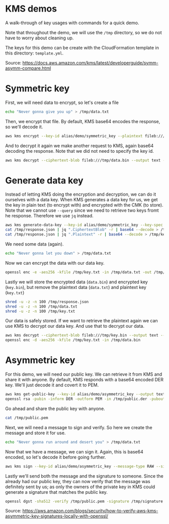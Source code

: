 # KMS demos

A walk-through of key usages with commands for a quick demo.

Note that throughout the demo, we will use the `/tmp` directory, so we do not have to worry about cleaning up.

The keys for this demo can be create with the CloudFormation template in this directory: `template.yml`.

Source: https://docs.aws.amazon.com/kms/latest/developerguide/symm-asymm-compare.html

# Symmetric key

First, we will need data to encrypt, so let's create a file
```sh
echo "Never gonna give you up" > /tmp/data.txt
```

Then, we encrypt that file. By default, KMS base64 encodes the response, so we'll decode it.
```sh
aws kms encrypt --key-id alias/demo/symmetric_key --plaintext fileb:///tmp/data.txt --output text --query CiphertextBlob | base64 --decode > /tmp/data.bin
```

And to decrypt it again we make another request to KMS, again base64 decoding the response. Note that we did not need to specify the key id.
```sh
aws kms decrypt --ciphertext-blob fileb:///tmp/data.bin --output text --query Plaintext | base64 --decode
```

# Generate data key

Instead of letting KMS doing the encryption and decryption, we can do it ourselves with a data key. When KMS generates a data key for us, we get the key in plain text (to encrypt with) and encrypted with the CMK (to store). Note that we cannot use `--query` since we need to retrieve two keys fromt he response. Therefore we use `jq` instead.
```sh
aws kms generate-data-key --key-id alias/demo/symmetric_key --key-spec AES_256 > /tmp/response.json
cat /tmp/response.json | jq ".CiphertextBlob" -r | base64 --decode > /tmp/key.bin
cat /tmp/response.json | jq ".Plaintext" -r | base64 --decode > /tmp/key.txt
```

We need some data (again).
```sh
echo "Never gonna let you down" > /tmp/data.txt
```

Now we can encrypt the data with our data key.
```sh
openssl enc -e -aes256 -kfile /tmp/key.txt -in /tmp/data.txt -out /tmp/data.bin
```

Lastly we will store the encrypted data (`data.bin`) and encrypted key (`key.bin`), but remove the plaintext data (`data.txt`) and plaintext key (`key.txt`)
```sh
shred -u -z -n 100 /tmp/response.json
shred -u -z -n 100 /tmp/data.txt
shred -u -z -n 100 /tmp/key.txt
```

Our data is safely stored. If we want to retrieve the plaintext again we can use KMS to decrypt our data key. And use that to decrypt our data.
```sh
aws kms decrypt --ciphertext-blob fileb:///tmp/key.bin --output text --query Plaintext | base64 --decode > /tmp/key.txt
openssl enc -d -aes256 -kfile /tmp/key.txt -in /tmp/data.bin
```

# Asymmetric key

For this demo, we will need our public key. We can retrieve it from KMS and share it with anyone. By default, KMS responds with a base64 encoded DER key. We'll just decode it and covert it to PEM.
```sh
aws kms get-public-key --key-id alias/demo/asymmetric_key --output text --query PublicKey | base64 --decode > /tmp/public.der
openssl rsa -pubin -inform DER -outform PEM -in /tmp/public.der -pubout -out /tmp/public.pem
```

Go ahead and share the public key with anyone.
```sh
cat /tmp/public.pem
```

Next, we will need a message to sign and verify. So here we create the message and store it for use.
```sh
echo "Never gonna run around and desert you" > /tmp/data.txt
```

Now that we have a message, we can sign it. Again, this is base64 encoded, so let's decode it before going further.
```sh
aws kms sign --key-id alias/demo/asymmetric_key --message-type RAW --signing-algorithm RSASSA_PKCS1_V1_5_SHA_512 --message fileb:///tmp/data.txt  --output text --query Signature | base64 --decode > /tmp/signature.bin
```

Lastly we'll send both the message and the signature to someone. Since the already had our public key, they can now verify that the message was definitely sent by us; as only the owners of the private key in KMS could generate a signature that matches the public key.
```sh
openssl dgst -sha512 -verify /tmp/public.pem -signature /tmp/signature.bin /tmp/data.txt
```

Source: https://aws.amazon.com/blogs/security/how-to-verify-aws-kms-asymmetric-key-signatures-locally-with-openssl/

